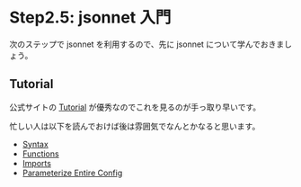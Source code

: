 # Step2.5: jsonnet 入門

次のステップで jsonnet を利用するので、先に jsonnet について学んでおきましょう。

## Tutorial

公式サイトの [Tutorial](https://jsonnet.org/learning/tutorial.html) が優秀なのでこれを見るのが手っ取り早いです。

忙しい人は以下を読んでおけば後は雰囲気でなんとかなると思います。

- [Syntax](https://jsonnet.org/learning/tutorial.html#syntax)
- [Functions](https://jsonnet.org/learning/tutorial.html#functions)
- [Imports](https://jsonnet.org/learning/tutorial.html#imports)
- [Parameterize Entire Config](https://jsonnet.org/learning/tutorial.html#parameterize-entire-config)
